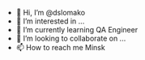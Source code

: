 - 👋 Hi, I’m @dslomako
- 👀 I’m interested in ...
- 🌱 I’m currently learning QA Engineer
- 💞️ I’m looking to collaborate on ...
- 📫 How to reach me Minsk

<!---
dslomako/dslomako is a ✨ special ✨ repository because its `README.md` (this file) appears on your GitHub profile.
You can click the Preview link to take a look at your changes.
--->
